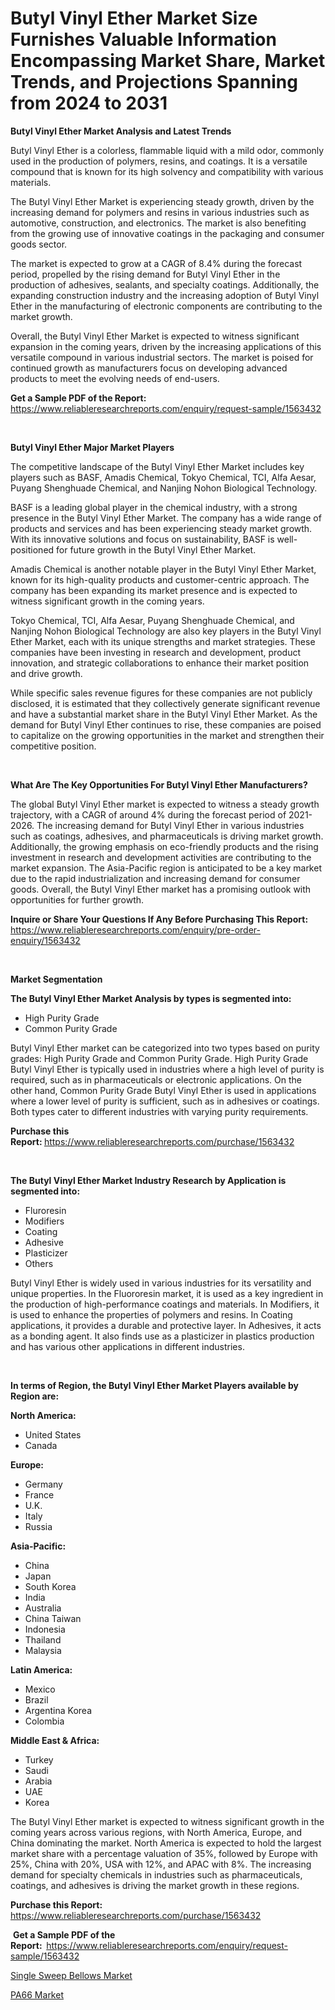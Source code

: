 <p><h1>Butyl Vinyl Ether Market Size Furnishes Valuable Information Encompassing Market Share, Market Trends, and Projections Spanning from 2024 to 2031</h1></p><p><strong>Butyl Vinyl Ether Market Analysis and Latest Trends</strong></p>
<p><p>Butyl Vinyl Ether is a colorless, flammable liquid with a mild odor, commonly used in the production of polymers, resins, and coatings. It is a versatile compound that is known for its high solvency and compatibility with various materials.</p><p>The Butyl Vinyl Ether Market is experiencing steady growth, driven by the increasing demand for polymers and resins in various industries such as automotive, construction, and electronics. The market is also benefiting from the growing use of innovative coatings in the packaging and consumer goods sector.</p><p>The market is expected to grow at a CAGR of 8.4% during the forecast period, propelled by the rising demand for Butyl Vinyl Ether in the production of adhesives, sealants, and specialty coatings. Additionally, the expanding construction industry and the increasing adoption of Butyl Vinyl Ether in the manufacturing of electronic components are contributing to the market growth.</p><p>Overall, the Butyl Vinyl Ether Market is expected to witness significant expansion in the coming years, driven by the increasing applications of this versatile compound in various industrial sectors. The market is poised for continued growth as manufacturers focus on developing advanced products to meet the evolving needs of end-users.</p></p>
<p><strong>Get a Sample PDF of the Report:&nbsp;</strong> <a href="https://www.reliableresearchreports.com/enquiry/request-sample/1563432">https://www.reliableresearchreports.com/enquiry/request-sample/1563432</a></p>
<p>&nbsp;</p>
<p><strong>Butyl Vinyl Ether Major Market Players</strong></p>
<p><p>The competitive landscape of the Butyl Vinyl Ether Market includes key players such as BASF, Amadis Chemical, Tokyo Chemical, TCI, Alfa Aesar, Puyang Shenghuade Chemical, and Nanjing Nohon Biological Technology. </p><p>BASF is a leading global player in the chemical industry, with a strong presence in the Butyl Vinyl Ether Market. The company has a wide range of products and services and has been experiencing steady market growth. With its innovative solutions and focus on sustainability, BASF is well-positioned for future growth in the Butyl Vinyl Ether Market.</p><p>Amadis Chemical is another notable player in the Butyl Vinyl Ether Market, known for its high-quality products and customer-centric approach. The company has been expanding its market presence and is expected to witness significant growth in the coming years.</p><p>Tokyo Chemical, TCI, Alfa Aesar, Puyang Shenghuade Chemical, and Nanjing Nohon Biological Technology are also key players in the Butyl Vinyl Ether Market, each with its unique strengths and market strategies. These companies have been investing in research and development, product innovation, and strategic collaborations to enhance their market position and drive growth.</p><p>While specific sales revenue figures for these companies are not publicly disclosed, it is estimated that they collectively generate significant revenue and have a substantial market share in the Butyl Vinyl Ether Market. As the demand for Butyl Vinyl Ether continues to rise, these companies are poised to capitalize on the growing opportunities in the market and strengthen their competitive position.</p></p>
<p>&nbsp;</p>
<p><strong>What Are The Key Opportunities For Butyl Vinyl Ether Manufacturers?</strong></p>
<p><p>The global Butyl Vinyl Ether market is expected to witness a steady growth trajectory, with a CAGR of around 4% during the forecast period of 2021-2026. The increasing demand for Butyl Vinyl Ether in various industries such as coatings, adhesives, and pharmaceuticals is driving market growth. Additionally, the growing emphasis on eco-friendly products and the rising investment in research and development activities are contributing to the market expansion. The Asia-Pacific region is anticipated to be a key market due to the rapid industrialization and increasing demand for consumer goods. Overall, the Butyl Vinyl Ether market has a promising outlook with opportunities for further growth.</p></p>
<p><strong>Inquire or Share Your Questions If Any Before Purchasing This Report:</strong> <a href="https://www.reliableresearchreports.com/enquiry/pre-order-enquiry/1563432">https://www.reliableresearchreports.com/enquiry/pre-order-enquiry/1563432</a></p>
<p>&nbsp;</p>
<p><strong>Market Segmentation</strong></p>
<p><strong>The Butyl Vinyl Ether Market Analysis by types is segmented into:</strong></p>
<p><ul><li>High Purity Grade</li><li>Common Purity Grade</li></ul></p>
<p><p>Butyl Vinyl Ether market can be categorized into two types based on purity grades: High Purity Grade and Common Purity Grade. High Purity Grade Butyl Vinyl Ether is typically used in industries where a high level of purity is required, such as in pharmaceuticals or electronic applications. On the other hand, Common Purity Grade Butyl Vinyl Ether is used in applications where a lower level of purity is sufficient, such as in adhesives or coatings. Both types cater to different industries with varying purity requirements.</p></p>
<p><strong>Purchase this Report:&nbsp;</strong><a href="https://www.reliableresearchreports.com/purchase/1563432">https://www.reliableresearchreports.com/purchase/1563432</a></p>
<p>&nbsp;</p>
<p><strong>The Butyl Vinyl Ether Market Industry Research by Application is segmented into:</strong></p>
<p><ul><li>Fluroresin</li><li>Modifiers</li><li>Coating</li><li>Adhesive</li><li>Plasticizer</li><li>Others</li></ul></p>
<p><p>Butyl Vinyl Ether is widely used in various industries for its versatility and unique properties. In the Fluororesin market, it is used as a key ingredient in the production of high-performance coatings and materials. In Modifiers, it is used to enhance the properties of polymers and resins. In Coating applications, it provides a durable and protective layer. In Adhesives, it acts as a bonding agent. It also finds use as a plasticizer in plastics production and has various other applications in different industries.</p></p>
<p>&nbsp;</p>
<p><strong>In terms of Region, the Butyl Vinyl Ether Market Players available by Region are:</strong></p>
<p>
    <p> <strong> North America: </strong>
        <ul>
            <li>United States</li>
            <li>Canada</li>
        </ul>
        </p> 
    <p> <strong> Europe: </strong>
        <ul>
            <li>Germany</li>
            <li>France</li>
            <li>U.K.</li>
            <li>Italy</li>
            <li>Russia</li>
        </ul>
        </p> 
    <p> <strong> Asia-Pacific: </strong>
        <ul>
            <li>China</li>
            <li>Japan</li>
            <li>South Korea</li>
            <li>India</li>
            <li>Australia</li>
            <li>China Taiwan</li>
            <li>Indonesia</li>
            <li>Thailand</li>
            <li>Malaysia</li>
        </ul>
        </p> 
    <p> <strong> Latin America: </strong>
        <ul>
            <li>Mexico</li>
            <li>Brazil</li>
            <li>Argentina Korea</li>
            <li>Colombia</li>
        </ul>
        </p> 
    <p> <strong> Middle East & Africa: </strong>
        <ul>
            <li>Turkey</li>
            <li>Saudi</li>
            <li>Arabia</li>
            <li>UAE</li>
            <li>Korea</li>
        </ul>
    </p>
    </p>
<p><p>The Butyl Vinyl Ether market is expected to witness significant growth in the coming years across various regions, with North America, Europe, and China dominating the market. North America is expected to hold the largest market share with a percentage valuation of 35%, followed by Europe with 25%, China with 20%, USA with 12%, and APAC with 8%. The increasing demand for specialty chemicals in industries such as pharmaceuticals, coatings, and adhesives is driving the market growth in these regions.</p></p>
<p><strong>Purchase this Report: </strong><a href="https://www.reliableresearchreports.com/purchase/1563432">https://www.reliableresearchreports.com/purchase/1563432</a></p>
<p>&nbsp;<strong>Get a Sample PDF of the Report:&nbsp;&nbsp;</strong><a href="https://www.reliableresearchreports.com/enquiry/request-sample/1563432">https://www.reliableresearchreports.com/enquiry/request-sample/1563432</a></p>
<p><strong></strong></p>
<p><p><a href="https://extreme-scabiosa-c81.notion.site/Single-Sweep-Bellows-Market-Provides-a-Comprehensive-Analysis-Including-a-Macro-Overview-of-the-Mark-408e738c64d245eca7a9ac19df5c50fb">Single Sweep Bellows Market</a></p><p><a href="https://github.com/Angelnienowdseej3e45z3p8c/Market-Research-Report-List-1/blob/main/pa66-market.md">PA66 Market</a></p></p>